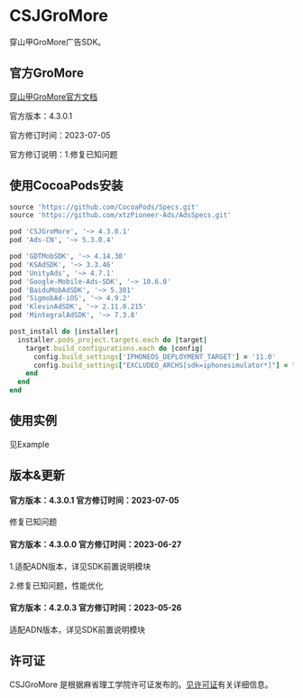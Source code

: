 # CSJGroMore
穿山甲GroMore广告SDK。

## 官方GroMore
[穿山甲GroMore官方文档](https://www.csjplatform.com/union/media/union/download/groMore)
<p>官方版本：4.3.0.1<br>
<p>官方修订时间：2023-07-05<br>
<p>官方修订说明：1.修复已知问题<br>

## 使用CocoaPods安装
```ruby
source 'https://github.com/CocoaPods/Specs.git'
source 'https://github.com/xtzPioneer-Ads/AdsSpecs.git'
```
```ruby
pod 'CSJGroMore', '~> 4.3.0.1'
pod 'Ads-CN', '~> 5.3.0.4'
```
```ruby
pod 'GDTMobSDK', '~> 4.14.30'
pod 'KSAdSDK', '~> 3.3.46'
pod 'UnityAds', '~> 4.7.1'
pod 'Google-Mobile-Ads-SDK', '~> 10.6.0'
pod 'BaiduMobAdSDK', '~> 5.301'
pod 'SigmobAd-iOS', '~> 4.9.2'
pod 'KlevinAdSDK', '~> 2.11.0.215'
pod 'MintegralAdSDK', '~> 7.3.8'
```
```ruby
post_install do |installer|
  installer.pods_project.targets.each do |target|
    target.build_configurations.each do |config|
      config.build_settings['IPHONEOS_DEPLOYMENT_TARGET'] = '11.0'
      config.build_settings["EXCLUDED_ARCHS[sdk=iphonesimulator*]"] = "arm64"
    end
  end
end
```

## 使用实例
见Example

## 版本&更新
#### 官方版本：4.3.0.1 官方修订时间：2023-07-05
<p>修复已知问题<br>

#### 官方版本：4.3.0.0 官方修订时间：2023-06-27
<p>1.适配ADN版本，详见SDK前置说明模块<br>
<p>2.修复已知问题，性能优化<br>

#### 官方版本：4.2.0.3 官方修订时间：2023-05-26
<p>适配ADN版本，详见SDK前置说明模块<br>

## 许可证
CSJGroMore 是根据麻省理工学院许可证发布的。[见许可证](https://github.com/xtzPioneer-Ads/CSJGroMore/blob/main/LICENSE)有关详细信息。
